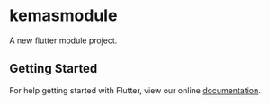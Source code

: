 # kemasmodule

A new flutter module project.

## Getting Started

For help getting started with Flutter, view our online
[documentation](https://flutter.dev/).
